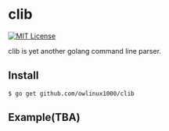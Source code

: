 # clib

[![MIT License](http://img.shields.io/badge/license-MIT-blue.svg?style=flat)](LICENSE)

clib is yet another golang command line parser.

## Install

```
$ go get github.com/owlinux1000/clib
```

## Example(TBA)
